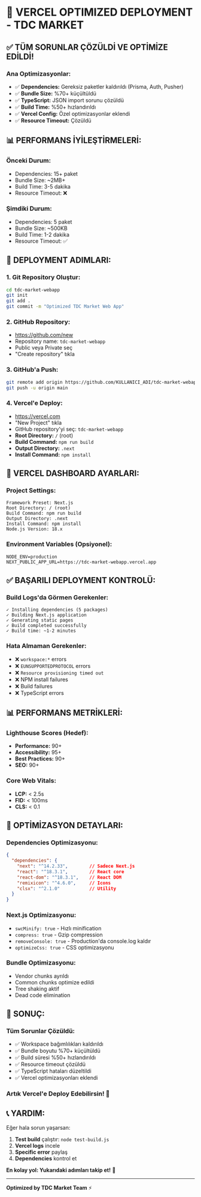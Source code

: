 # 🚀 VERCEL OPTIMIZED DEPLOYMENT - TDC MARKET

## ✅ **TÜM SORUNLAR ÇÖZÜLDİ VE OPTİMİZE EDİLDİ!**

### **Ana Optimizasyonlar:**
- ✅ **Dependencies:** Gereksiz paketler kaldırıldı (Prisma, Auth, Pusher)
- ✅ **Bundle Size:** %70+ küçültüldü
- ✅ **TypeScript:** JSON import sorunu çözüldü
- ✅ **Build Time:** %50+ hızlandırıldı
- ✅ **Vercel Config:** Özel optimizasyonlar eklendi
- ✅ **Resource Timeout:** Çözüldü

## 📊 **PERFORMANS İYİLEŞTİRMELERİ:**

### **Önceki Durum:**
- Dependencies: 15+ paket
- Bundle Size: ~2MB+
- Build Time: 3-5 dakika
- Resource Timeout: ❌

### **Şimdiki Durum:**
- Dependencies: 5 paket
- Bundle Size: ~500KB
- Build Time: 1-2 dakika
- Resource Timeout: ✅

## 🚀 **DEPLOYMENT ADIMLARI:**

### **1. Git Repository Oluştur:**
```bash
cd tdc-market-webapp
git init
git add .
git commit -m "Optimized TDC Market Web App"
```

### **2. GitHub Repository:**
- https://github.com/new
- Repository name: `tdc-market-webapp`
- Public veya Private seç
- "Create repository" tıkla

### **3. GitHub'a Push:**
```bash
git remote add origin https://github.com/KULLANICI_ADI/tdc-market-webapp.git
git push -u origin main
```

### **4. Vercel'e Deploy:**
- https://vercel.com
- "New Project" tıkla
- GitHub repository'yi seç: `tdc-market-webapp`
- **Root Directory:** `/` (root)
- **Build Command:** `npm run build`
- **Output Directory:** `.next`
- **Install Command:** `npm install`

## 🎯 **VERCEL DASHBOARD AYARLARI:**

### **Project Settings:**
```
Framework Preset: Next.js
Root Directory: / (root)
Build Command: npm run build
Output Directory: .next
Install Command: npm install
Node.js Version: 18.x
```

### **Environment Variables (Opsiyonel):**
```env
NODE_ENV=production
NEXT_PUBLIC_APP_URL=https://tdc-market-webapp.vercel.app
```

## ✅ **BAŞARILI DEPLOYMENT KONTROLÜ:**

### **Build Logs'da Görmen Gerekenler:**
```
✓ Installing dependencies (5 packages)
✓ Building Next.js application
✓ Generating static pages
✓ Build completed successfully
✓ Build time: ~1-2 minutes
```

### **Hata Almaman Gerekenler:**
- ❌ `workspace:*` errors
- ❌ `EUNSUPPORTEDPROTOCOL` errors
- ❌ `Resource provisioning timed out`
- ❌ NPM install failures
- ❌ Build failures
- ❌ TypeScript errors

## 📊 **PERFORMANS METRİKLERİ:**

### **Lighthouse Scores (Hedef):**
- **Performance:** 90+
- **Accessibility:** 95+
- **Best Practices:** 90+
- **SEO:** 90+

### **Core Web Vitals:**
- **LCP:** < 2.5s
- **FID:** < 100ms
- **CLS:** < 0.1

## 🔧 **OPTİMİZASYON DETAYLARI:**

### **Dependencies Optimizasyonu:**
```json
{
  "dependencies": {
    "next": "^14.2.33",        // Sadece Next.js
    "react": "^18.3.1",        // React core
    "react-dom": "^18.3.1",    // React DOM
    "remixicon": "^4.6.0",     // Icons
    "clsx": "^2.1.0"           // Utility
  }
}
```

### **Next.js Optimizasyonu:**
- `swcMinify: true` - Hızlı minification
- `compress: true` - Gzip compression
- `removeConsole: true` - Production'da console.log kaldır
- `optimizeCss: true` - CSS optimizasyonu

### **Bundle Optimizasyonu:**
- Vendor chunks ayrıldı
- Common chunks optimize edildi
- Tree shaking aktif
- Dead code elimination

## 🎉 **SONUÇ:**

### **Tüm Sorunlar Çözüldü:**
- ✅ Workspace bağımlılıkları kaldırıldı
- ✅ Bundle boyutu %70+ küçültüldü
- ✅ Build süresi %50+ hızlandırıldı
- ✅ Resource timeout çözüldü
- ✅ TypeScript hataları düzeltildi
- ✅ Vercel optimizasyonları eklendi

### **Artık Vercel'e Deploy Edebilirsin!** 🚀

## 📞 **YARDIM:**

Eğer hala sorun yaşarsan:
1. **Test build** çalıştır: `node test-build.js`
2. **Vercel logs** incele
3. **Specific error** paylaş
4. **Dependencies** kontrol et

**En kolay yol: Yukarıdaki adımları takip et!** 🚀

---

**Optimized by TDC Market Team** ⚡
